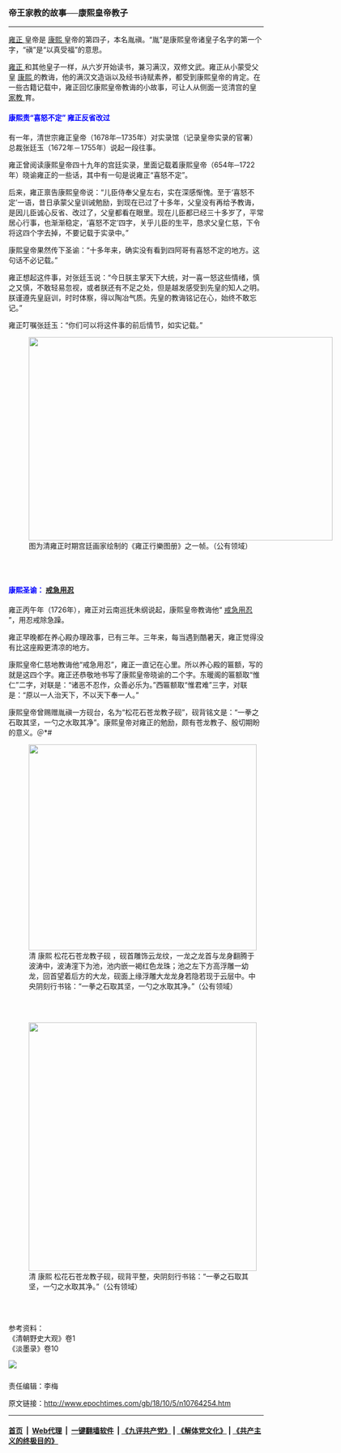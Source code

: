 ### 帝王家教的故事──康熙皇帝教子
------------------------

<p>
 <a href="http://www.epochtimes.com/gb/tag/%E9%9B%8D%E6%AD%A3.html">
  雍正
 </a>
 皇帝是
 <a href="http://www.epochtimes.com/gb/tag/%E5%BA%B7%E7%86%99.html">
  康熙
 </a>
 皇帝的第四子，本名胤禛。“胤”是康熙皇帝诸皇子名字的第一个字，“禛”是“以真受福”的意思。
</p>
<p>
 <a href="http://www.epochtimes.com/gb/tag/%E9%9B%8D%E6%AD%A3.html">
  雍正
 </a>
 和其他皇子一样，从六岁开始读书，兼习满汉，双修文武。雍正从小蒙受父皇
 <a href="http://www.epochtimes.com/gb/tag/%E5%BA%B7%E7%86%99.html">
  康熙
 </a>
 的教诲，他的满汉文造诣以及经书诗赋素养，都受到康熙皇帝的肯定。在一些古籍记载中，雍正回忆康熙皇帝教诲的小故事，可让人从侧面一览清宫的皇
 <a href="http://www.epochtimes.com/gb/tag/%E5%AE%B6%E6%95%99.html">
  家教
 </a>
 育。
</p>
<h4>
 <span style="color: #0000ff;">
  康熙责“喜怒不定” 雍正反省改过
 </span>
</h4>
<p>
 有一年，清世宗雍正皇帝（1678年─1735年）对实录馆（记录皇帝实录的官署）总裁张廷玉（1672年－1755年）说起一段往事。
</p>
<p>
 雍正曾阅读康熙皇帝四十九年的宫廷实录，里面记载着康熙皇帝（654年─1722年）晓谕雍正的一些话，其中有一句是说雍正“喜怒不定”。
</p>
<p>
 后来，雍正禀告康熙皇帝说：“儿臣侍奉父皇左右，实在深感惭愧。至于‘喜怒不定’一语，昔日承蒙父皇训诫勉励，到现在已过了十多年，父皇没有再给予教诲，是因儿臣诚心反省、改过了，父皇都看在眼里。现在儿臣都已经三十多岁了，平常居心行事，也渐渐稳定，‘喜怒不定’四字，关乎儿臣的生平，恳求父皇仁慈，下令将这四个字去掉，不要记载于实录中。”
</p>
<p>
 康熙皇帝果然传下圣谕：“十多年来，确实没有看到四阿哥有喜怒不定的地方。这句话不必记载。”
</p>
<p>
 雍正想起这件事，对张廷玉说：“今日朕主掌天下大统，对一喜一怒这些情绪，慎之又慎，不敢轻易忽视，或者朕还有不足之处，但是越发感受到先皇的知人之明。朕谨遵先皇庭训，时时体察，得以陶冶气质。先皇的教诲铭记在心，始终不敢忘记。”
</p>
<p>
 雍正叮嘱张廷玉：“你们可以将这件事的前后情节，如实记载。”
</p>
<figure class="wp-caption aligncenter" id="attachment_8646594" style="width: 600px">
 <a href="http://i.epochtimes.com/assets/uploads/2016/12/china_posture_story.jpg">
  <img alt="" class="wp-image-8646594 size-large" height="401" src="http://i.epochtimes.com/assets/uploads/2016/12/china_posture_story-600x401.jpg" width="600"/>
 </a>
 <br/><figcaption class="wp-caption-text">
  图为清雍正时期宫廷画家绘制的《雍正行樂图册》之一帧。（公有领域）
 </figcaption><br/>
</figure><br/>
<h4>
 <span style="color: #0000ff;">
  康熙圣谕：
  <a href="http://www.epochtimes.com/gb/tag/%E6%88%92%E6%80%A5%E7%94%A8%E5%BF%8D.html">
   戒急用忍
  </a>
 </span>
</h4>
<p>
 雍正丙午年（1726年），雍正对云南巡抚朱纲说起，康熙皇帝教诲他“
 <a href="http://www.epochtimes.com/gb/tag/%E6%88%92%E6%80%A5%E7%94%A8%E5%BF%8D.html">
  戒急用忍
 </a>
 ”，用忍戒除急躁。
</p>
<p>
 雍正早晚都在养心殿办理政事，已有三年。三年来，每当遇到酷暑天，雍正觉得没有比这座殿更清凉的地方。
</p>
<p>
 康熙皇帝仁慈地教诲他“戒急用忍”，雍正一直记在心里。所以养心殿的匾额，写的就是这四个字。雍正还恭敬地书写了康熙皇帝晓谕的二个字。东暖阁的匾额取“惟仁”二字，对联是：“诸恶不忍作，众善必乐为。”西匾额取“惟君难”三字，对联是：“原以一人治天下，不以天下奉一人。”
</p>
<p>
 康熙皇帝曾赐赠胤禛一方砚台，名为“松花石苍龙教子砚”，砚背铭文是：“一拳之石取其坚，一勺之水取其净”。康熙皇帝对雍正的勉励，颇有苍龙教子、殷切期盼的意义。＠*#
</p>
<figure class="wp-caption aligncenter" id="attachment_10764663" style="width: 450px">
 <a href="http://i.epochtimes.com/assets/uploads/2018/10/getCollectionImage-3.jpg">
  <img alt="" class="wp-image-10764663 size-medium" height="406" src="http://i.epochtimes.com/assets/uploads/2018/10/getCollectionImage-3-e1538799074914-450x406.jpg" width="450"/>
 </a>
 <br/><figcaption class="wp-caption-text">
  清 康熙 松花石苍龙教子砚 ，砚首雕饰云龙纹，一龙之龙首与龙身翻腾于波涛中，波涛漥下为池，池内嵌一褐红色龙珠；池之左下方高浮雕一幼龙，回首望着后方的大龙，砚面上缘浮雕大龙龙身若隐若现于云层中。中央阴刻行书铭：“一拳之石取其坚，一勺之水取其净。”（公有领域）
 </figcaption><br/>
</figure><br/>
<figure class="wp-caption aligncenter" id="attachment_10764666" style="width: 450px">
 <a href="http://i.epochtimes.com/assets/uploads/2018/10/getCollectionImage-1-2.jpg">
  <img alt="" class="wp-image-10764666 size-medium" height="490" src="http://i.epochtimes.com/assets/uploads/2018/10/getCollectionImage-1-2-e1538799089163-450x490.jpg" width="450"/>
 </a>
 <br/><figcaption class="wp-caption-text">
  清 康熙 松花石苍龙教子砚，砚背平整，央阴刻行书铭：“一拳之石取其坚，一勺之水取其净。”（公有领域）
 </figcaption><br/>
</figure><br/>
<p>
 参考资料：
 <br/>
 《清朝野史大观》卷1
 <br/>
 《淡墨录》卷10
</p>
<div class="inline_share">
 <a href="https://www.facebook.com/sharer/sharer.php?u=http%3A%2F%2Fwww.epochtimes.com%2Fgb%2F18%2F10%2F5%2Fn10764254.htm" style="margin-bottom:10px;display:inline-block;" target="_blank">
  <img src="https://www.epochtimes.com/assets/themes/djy/images/fb_share/plant.png"/>
 </a>
</div>
<p>
 责任编辑：李梅
</p>

原文链接：http://www.epochtimes.com/gb/18/10/5/n10764254.htm


------------------------
#### [首页](https://github.com/gfw-breaker/banned-news/blob/master/README.md) &nbsp;|&nbsp; [Web代理](https://github.com/labour-camp/helloworld) &nbsp;|&nbsp; [一键翻墙软件](https://github.com/gfw-breaker/nogfw/blob/master/README.md) &nbsp;| [《九评共产党》](https://github.com/gfw-breaker/9ping.md/blob/master/README.md#九评之一评共产党是什么) | [《解体党文化》](https://github.com/gfw-breaker/jtdwh.md/blob/master/README.md) | [《共产主义的终极目的》](https://github.com/gfw-breaker/gczydzjmd.md/blob/master/README.md)

